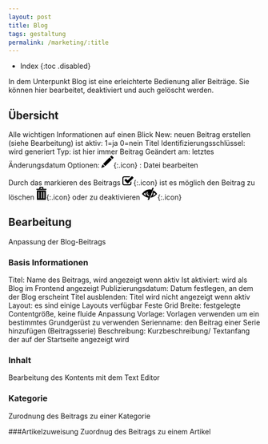```yaml
---
layout: post
title: Blog
tags: gestaltung
permalink: /marketing/:title
---
```


+ Index
{:toc .disabled}

In dem Unterpunkt Blog ist eine erleichterte Bedienung aller Beiträge. Sie können hier bearbeitet, deaktiviert und auch gelöscht werden.

## Übersicht

Alle wichtigen Informationen auf einen Blick
New: neuen Beitrag erstellen (siehe Bearbeitung)
ist aktiv: 1=ja
 0=nein
Titel
Identifizierungsschlüssel: wird generiert
Typ: ist hier immer Beitrag
Geändert am: letztes Änderungsdatum
Optionen:
![Stiftsymbol][1]{:.icon} : Datei bearbeiten

Durch das markieren des Beitrags ![Kästchen][2]{:.icon} ist es möglich den Beitrag zu löschen ![Müllsymbol][3]{:.icon} oder zu deaktivieren ![Auge][4]{:.icon}

## Bearbeitung

Anpassung der Blog-Beitrags

### Basis Informationen

Titel: Name des Beitrags, wird angezeigt wenn aktiv
Ist aktiviert: wird als Blog im Frontend angezeigt
Publizierungsdatum: Datum festlegen, an dem der Blog erscheint
Titel ausblenden: Titel wird nicht angezeigt wenn aktiv
Layout: es sind einige Layouts verfügbar
Feste Grid Breite: festgelegte Contentgröße, keine fluide Anpassung
Vorlage: Vorlagen verwenden um ein bestimmtes Grundgerüst zu verwenden
Serienname: den Beitrag einer Serie hinzufügen (Beitragsserie)
Beschreibung: Kurzbeschreibung/ Textanfang der auf der Startseite angezeigt wird

   ### Inhalt

Bearbeitung des Kontents mit dem Text Editor

   ### Kategorie

Zurodnung des Beitrags zu einer Kategorie

   ###Artikelzuweisung
Zuordnug des Beitrags zu einem Artikel



[1]: /img/glyphicons/glyphicons-31-pencil.png
[2]: /img/glyphicons/glyphicons-153-check.png
[3]: /img/glyphicons/glyphicons-17-bin.png
[4]: /img/glyphicons/glyphicons-53-eye-close.png
